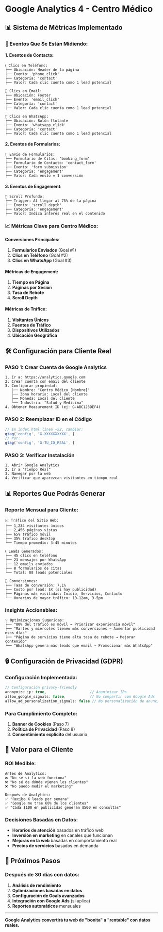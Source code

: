 # Google Analytics 4 - Centro Médico

## 📊 **Sistema de Métricas Implementado**

### **🎯 Eventos Que Se Están Midiendo:**

#### **1. Eventos de Contacto:**
```
📞 Clics en Teléfono:
├── Ubicación: Header de la página
├── Evento: 'phone_click'
├── Categoría: 'contact'
├── Valor: Cada clic cuenta como 1 lead potencial

📧 Clics en Email:
├── Ubicación: Footer
├── Evento: 'email_click'
├── Categoría: 'contact'
├── Valor: Cada clic cuenta como 1 lead potencial

💬 Clics en WhatsApp:
├── Ubicación: Botón flotante
├── Evento: 'whatsapp_click'
├── Categoría: 'contact'
├── Valor: Cada clic cuenta como 1 lead potencial
```

#### **2. Eventos de Formularios:**
```
📝 Envío de Formularios:
├── Formulario de Citas: 'booking_form'
├── Formulario de Contacto: 'contact_form'
├── Evento: 'form_submission'
├── Categoría: 'engagement'
├── Valor: Cada envío = 1 conversión
```

#### **3. Eventos de Engagement:**
```
📜 Scroll Profundo:
├── Trigger: Al llegar al 75% de la página
├── Evento: 'scroll_depth'
├── Categoría: 'engagement'
├── Valor: Indica interés real en el contenido
```

### **📈 Métricas Clave para Centro Médico:**

#### **Conversiones Principales:**
1. **Formularios Enviados** (Goal #1)
2. **Clics en Teléfono** (Goal #2)
3. **Clics en WhatsApp** (Goal #3)

#### **Métricas de Engagement:**
1. **Tiempo en Página**
2. **Páginas por Sesión**
3. **Tasa de Rebote**
4. **Scroll Depth**

#### **Métricas de Tráfico:**
1. **Visitantes Únicos**
2. **Fuentes de Tráfico**
3. **Dispositivos Utilizados**
4. **Ubicación Geográfica**

## 🛠️ **Configuración para Cliente Real**

### **PASO 1: Crear Cuenta de Google Analytics**
```
1. Ir a: https://analytics.google.com
2. Crear cuenta con email del cliente
3. Configurar propiedad:
   ├── Nombre: "Centro Médico [Nombre]"
   ├── Zona horaria: Local del cliente
   ├── Moneda: Local del cliente
   └── Industria: "Salud y Medicina"
4. Obtener Measurement ID (ej: G-ABC123DEF4)
```

### **PASO 2: Reemplazar ID en el Código**
```javascript
// En index.html línea ~52, cambiar:
gtag('config', 'G-XXXXXXXXXX', {
// Por:
gtag('config', 'G-TU_ID_REAL', {
```

### **PASO 3: Verificar Instalación**
```
1. Abrir Google Analytics
2. Ir a "Tiempo Real"
3. Navegar por la web
4. Verificar que aparezcan visitantes en tiempo real
```

## 📊 **Reportes Que Podrás Generar**

### **Reporte Mensual para Cliente:**
```
📈 Tráfico del Sitio Web:
├── 1,234 visitantes únicos
├── 2,456 páginas vistas
├── 65% tráfico móvil
├── 35% tráfico desktop
└── Tiempo promedio: 3:45 minutos

📞 Leads Generados:
├── 45 clics en teléfono
├── 23 mensajes por WhatsApp
├── 12 emails enviados
├── 8 formularios de citas
└── Total: 88 leads potenciales

🎯 Conversiones:
├── Tasa de conversión: 7.1%
├── Costo por lead: $X (si hay publicidad)
├── Páginas más visitadas: Inicio, Servicios, Contacto
└── Horarios de mayor tráfico: 10-12am, 3-5pm
```

### **Insights Accionables:**
```
💡 Optimizaciones Sugeridas:
├── "80% del tráfico es móvil → Priorizar experiencia móvil"
├── "Martes y miércoles tienen más conversiones → Aumentar publicidad esos días"
├── "Página de servicios tiene alta tasa de rebote → Mejorar contenido"
└── "WhatsApp genera más leads que email → Promocionar más WhatsApp"
```

## 🔒 **Configuración de Privacidad (GDPR)**

### **Configuración Implementada:**
```javascript
// Configuración privacy-friendly
anonymize_ip: true,                    // Anonimizar IPs
allow_google_signals: false,           // No compartir con Google Ads
allow_ad_personalization_signals: false // No personalización de anuncios
```

### **Para Cumplimiento Completo:**
1. **Banner de Cookies** (Paso 7)
2. **Política de Privacidad** (Paso 8)
3. **Consentimiento explícito** del usuario

## 🎯 **Valor para el Cliente**

### **ROI Medible:**
```
Antes de Analytics:
❌ "No sé si la web funciona"
❌ "No sé de dónde vienen los clientes"
❌ "No puedo medir el marketing"

Después de Analytics:
✅ "Recibo X leads por semana"
✅ "Google me trae 60% de los clientes"
✅ "Cada $100 en publicidad generan $500 en consultas"
```

### **Decisiones Basadas en Datos:**
- **Horarios de atención** basados en tráfico web
- **Inversión en marketing** en canales que funcionan
- **Mejoras en la web** basadas en comportamiento real
- **Precios de servicios** basados en demanda

## 🚀 **Próximos Pasos**

### **Después de 30 días con datos:**
1. **Análisis de rendimiento**
2. **Optimizaciones basadas en datos**
3. **Configuración de Goals avanzados**
4. **Integración con Google Ads** (si aplica)
5. **Reportes automáticos** mensuales

---

**Google Analytics convertirá tu web de "bonita" a "rentable" con datos reales.**
